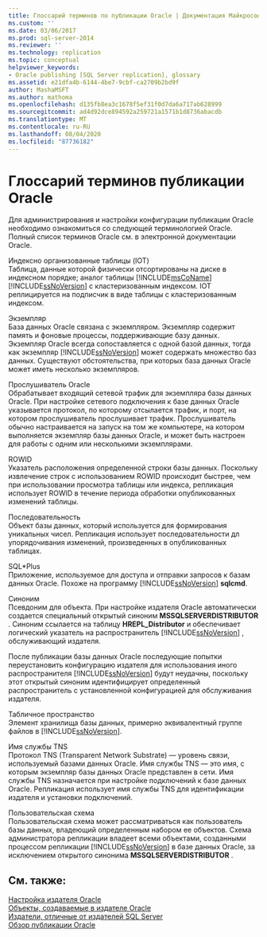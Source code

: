 ```yaml
---
title: Глоссарий терминов по публикации Oracle | Документация Майкрософт
ms.custom: ''
ms.date: 03/06/2017
ms.prod: sql-server-2014
ms.reviewer: ''
ms.technology: replication
ms.topic: conceptual
helpviewer_keywords:
- Oracle publishing [SQL Server replication], glossary
ms.assetid: e21dfa4b-6144-4be7-9cbf-ca2709b2bd9f
author: MashaMSFT
ms.author: mathoma
ms.openlocfilehash: d135fb8ea3c1678f5ef31f0d7da6a717ab628999
ms.sourcegitcommit: ad4d92dce894592a259721a1571b1d8736abacdb
ms.translationtype: MT
ms.contentlocale: ru-RU
ms.lasthandoff: 08/04/2020
ms.locfileid: "87736182"
---
```

# <a name="glossary-of-terms-for-oracle-publishing"></a>Глоссарий терминов публикации Oracle
  Для администрирования и настройки конфигурации публикации Oracle необходимо ознакомиться со следующей терминологией Oracle. Полный список терминов Oracle см. в электронной документации Oracle.  
  
 Индексно организованные таблицы (IOT)  
 Таблица, данные которой физически отсортированы на диске в индексном порядке; аналог таблицы [!INCLUDE[msCoName](../../../includes/msconame-md.md)] [!INCLUDE[ssNoVersion](../../../includes/ssnoversion-md.md)] с кластеризованным индексом. IOT реплицируется на подписчик в виде таблицы с кластеризованным индексом.  
  
 Экземпляр  
 База данных Oracle связана с экземпляром. Экземпляр содержит память и фоновые процессы, поддерживающие базу данных. Экземпляр Oracle всегда сопоставляется с одной базой данных, тогда как экземпляр [!INCLUDE[ssNoVersion](../../../includes/ssnoversion-md.md)] может содержать множество баз данных. Существуют обстоятельства, при которых база данных Oracle может иметь несколько экземпляров.  
  
 Прослушиватель Oracle  
 Обрабатывает входящий сетевой трафик для экземпляра базы данных Oracle. При настройке сетевого подключения к базе данных Oracle указывается протокол, по которому отсылается трафик, и порт, на котором прослушиватель прослушивает трафик. Прослушиватель обычно настраивается на запуск на том же компьютере, на котором выполняется экземпляр базы данных Oracle, и может быть настроен для работы с одним или несколькими экземплярами.  
  
 ROWID  
 Указатель расположения определенной строки базы данных. Поскольку извлечение строк с использованием ROWID происходит быстрее, чем при использовании просмотра таблицы или индекса, репликация использует ROWID в течение периода обработки опубликованных изменений таблицы.  
  
 Последовательность  
 Объект базы данных, который используется для формирования уникальных чисел. Репликация использует последовательности дл упорядочивания изменений, произведенных в опубликованных таблицах.  
  
 SQL\*Plus  
 Приложение, используемое для доступа и отправки запросов к базам данных Oracle. Похоже на программу [!INCLUDE[ssNoVersion](../../../includes/ssnoversion-md.md)] **sqlcmd**.  
  
 Синоним  
 Псевдоним для объекта. При настройке издателя Oracle автоматически создается специальный открытый синоним **MSSQLSERVERDISTRIBUTOR** . Синоним ссылается на таблицу **HREPL_Distributor** и обеспечивает логический указатель на распространитель [!INCLUDE[ssNoVersion](../../../includes/ssnoversion-md.md)] , обслуживающий издателя.  
  
 После публикации базы данных Oracle последующие попытки переустановить конфигурацию издателя для использования иного распространителя [!INCLUDE[ssNoVersion](../../../includes/ssnoversion-md.md)] будут неудачны, поскольку этот открытый синоним идентифицирует определенный распространитель с установленной конфигурацией для обслуживания издателя.  
  
 Табличное пространство  
 Элемент хранилища базы данных, примерно эквивалентный группе файлов в [!INCLUDE[ssNoVersion](../../../includes/ssnoversion-md.md)].  
  
 Имя службы TNS  
 Протокол TNS (Transparent Network Substrate) — уровень связи, используемый базами данных Oracle. Имя службы TNS — это имя, с которым экземпляр базы данных Oracle представлен в сети. Имя службы TNS назначается при настройке подключений к базе данных Oracle. Репликация использует имя службы TNS для идентификации издателя и установки подключений.  
  
 Пользовательская схема  
 Пользовательская схема может рассматриваться как пользователь базы данных, владеющий определенным набором ее объектов. Схема администратора репликации владеет всеми объектами, созданными процессом репликации [!INCLUDE[ssNoVersion](../../../includes/ssnoversion-md.md)] в базе данных Oracle, за исключением открытого синонима **MSSQLSERVERDISTRIBUTOR** .  
  
## <a name="see-also"></a>См. также:  
 [Настройка издателя Oracle](configure-an-oracle-publisher.md)   
 [Объекты, создаваемые в издателе Oracle](objects-created-on-the-oracle-publisher.md)   
 [Издатели, отличные от издателей SQL Server](non-sql-server-publishers.md)   
 [Обзор публикации Oracle](oracle-publishing-overview.md)  
  
  
